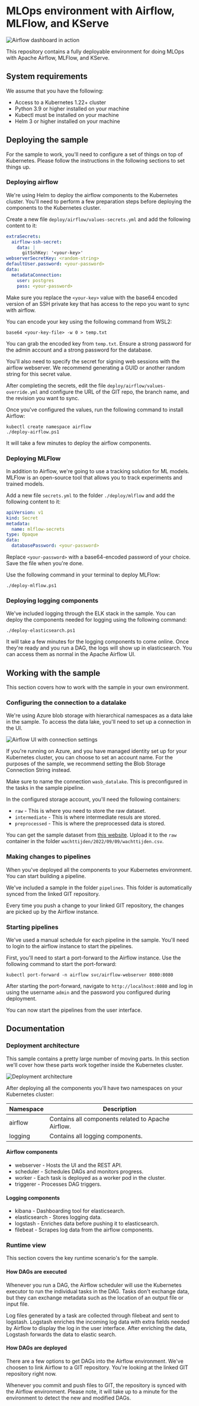 # MLOps environment with Airflow, MLFlow, and KServe

![Airflow dashboard in action](images/airflow-dashboard.png)

This repository contains a fully deployable environment for doing MLOps with 
Apache Airflow, MLFlow, and KServe.

## System requirements

We assume that you have the following:

- Access to a Kubernetes 1.22+ cluster 
- Python 3.9 or higher installed on your machine
- Kubectl must be installed on your machine
- Helm 3 or higher installed on your machine

## Deploying the sample

For the sample to work, you'll need to configure a set of things on top
of Kubernetes. Please follow the instructions in the following sections to
set things up.

### Deploying airflow

We're using Helm to deploy the airflow components to the Kubernetes cluster.
You'll need to perform a few preparation steps before deploying the 
components to the Kubernetes cluster.

Create a new file `deploy/airflow/values-secrets.yml` and add the following
content to it:

```yaml
extraSecrets:
  airflow-ssh-secret:
    data: |
      gitSshKey: '<your-key>'
webserverSecretKey: <random-string>
defaultUser.password: <your-password>
data:
  metadataConnection:
    user: postgres
    pass: <your-password>
```

Make sure you replace the `<your-key>` value with the base64 encoded version
of an SSH private key that has access to the repo you want to sync with airflow.

You can encode your key using the following command from WSL2:

```shell
base64 <your-key-file> -w 0 > temp.txt
```

You can grab the encoded key from `temp.txt`. Ensure a strong password for the 
admin account and a strong password for the database.

You'll also need to specify the secret for signing web sessions with the airflow
webserver. We recommend generating a GUID or another random string for this
secret value.

After completing the secrets, edit the file `deploy/airflow/values-override.yml`
and configure the URL of the GIT repo, the branch name, and the revision you
want to sync.

Once you've configured the values, run the following command to install 
Airflow:

```shell
kubectl create namespace airflow
./deploy-airflow.ps1
```

It will take a few minutes to deploy the airflow components.

### Deploying MLFlow

In addition to Airflow, we're going to use a tracking solution for ML models. 
MLFlow is an open-source tool that allows you to track experiments and trained
models. 

Add a new file `secrets.yml` to the folder `./deploy/mlflow` and add the
following content to it:

```yaml
apiVersion: v1
kind: Secret
metadata:
  name: mlflow-secrets
type: Opaque
data:
  databasePassword: <your-password> 
```

Replace `<your-password>` with a base64-encoded password of your choice. Save
the file when you're done.

Use the following command in your terminal to deploy MLFlow:

```shell
./deploy-mlflow.ps1
```

### Deploying logging components

We've included logging through the ELK stack in the sample. You can deploy the
components needed for logging using the following command:

```shell
./deploy-elasticsearch.ps1
```

It will take a few minutes for the logging components to come online. Once
they're ready and you run a DAG, the logs
will show up in elasticsearch. You can access them as normal in the Apache
Airflow UI.

## Working with the sample

This section covers how to work with the sample in your own environment.

### Configuring the connection to a datalake

We're using Azure blob storage with hierarchical namespaces as a data lake in
the sample. To access the data lake, you'll need to set up a connection in the
UI.

![Airflow UI with connection settings](images/datalake-connection.png)

If you're running on Azure, and you have managed identity set up for your 
Kubernetes cluster, you can choose to set an account name. For the purposes
of the sample, we recommend setting the Blob Storage Connection String instead.

Make sure to name the connection `wasb_datalake`. This is preconfigured in the
tasks in the sample pipeline.

In the configured storage account, you'll need the following containers:

* `raw` - This is where you need to store the raw dataset.
* `intermediate` - This is where intermediate resuls are stored.
* `preprocessed` - This is where the preprocessed data is stored.

You can get the sample dataset from [this website][DATASET_URL]. Upload it to
the `raw` container in the folder `wachttijden/2022/09/09/wachttijden.csv`.

### Making changes to pipelines

When you've deployed all the components to your Kubernetes environment. You can
start building a pipeline. 

We've included a sample in the folder `pipelines`. This folder is
automatically synced from the linked GIT repository.

Every time you push a change to your linked GIT repository, the changes are
picked up by the Airflow instance.

### Starting pipelines

We've used a manual schedule for each pipeline in the sample. You'll need to
login to the airflow instance to start the pipelines. 

First, you'll need to start a port-forward to the Airflow instance. Use the 
following command to start the port-forward:

```shell
kubectl port-forward -n airflow svc/airflow-webserver 8080:8080
``` 

After starting the port-forward, navigate to `http://localhost:8080` and log in
using the username `admin` and the password you configured during deployment.

You can now start the pipelines from the user interface.

## Documentation

### Deployment architecture

This sample contains a pretty large number of moving parts. In this section
we'll cover how these parts work together inside the Kubernetes cluster.

![Deployment architecture](images/deployment-architecture.png)

After deploying all the components you'll have two namespaces on your
Kubernetes cluster:

| Namespace | Description                                        |
|-----------|----------------------------------------------------|
| airflow   | Contains all components related to Apache Airflow. |
| logging   | Contains all logging components.                   |

#### Airflow components

* webserver - Hosts the UI and the REST API.
* scheduler - Schedules DAGs and monitors progress.
* worker - Each task is deployed as a worker pod in the cluster.
* triggerer - Processes DAG triggers.

#### Logging components

* kibana - Dashboarding tool for elasticsearch.
* elasticsearch - Stores logging data.
* logstash - Enriches data before pushing it to elasticsearch.
* filebeat - Scrapes log data from the airflow components.

### Runtime view

This section covers the key runtime scenario's for the sample.

#### How DAGs are executed

Whenever you run a DAG, the Airflow scheduler will use the Kubernetes executor
to run the individual tasks in the DAG. Tasks don't exchange data, but they can
exchange metadata such as the location of an output file or input file.

Log files generated by a task are collected through filebeat and sent to
logstash. Logstash enriches the incoming log data with extra fields needed by
Airflow to display the log in the user interface. After enriching the data,
Logstash forwards the data to elastic search.

#### How DAGs are deployed

There are a few options to get DAGs into the Airflow environment. We've 
choosen to link Airflow to a GIT repository. You're looking at the linked GIT
repository right now. 

Whenever you commit and push files to GIT, the repository is synced with the
Airflow environment. Please note, it will take up to a minute for the
environment to detect the new and modified DAGs.

[DATASET_URL]: https://puc.overheid.nl/PUC/Handlers/DownloadDocument.ashx?identifier=PUC_656543_22&versienummer=1